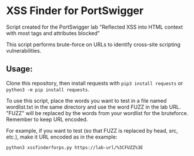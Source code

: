 # XSS Finder for PortSwigger

Script created for the PortSwigger lab "Reflected XSS into HTML context with most tags and attributes blocked"

This script performs brute-force on URLs to identify cross-site scripting vulnerabilities.

## Usage:
Clone this repository, then install requests with `pip3 install requests` or `python3 -m pip install requests`.

To use this script, place the words you want to test in a file named wordlist.txt in the same directory and use the word FUZZ in the lab URL. "FUZZ" will be replaced by the words from your wordlist for the bruteforce. Remember to keep URL encoded.

For example, if you want to test <FUZZ> (so that FUZZ is replaced by head, src, etc.), make it URL encoded as in the example:

```
python3 xssfinderforps.py https://lab-url/%3CFUZZ%3E
```